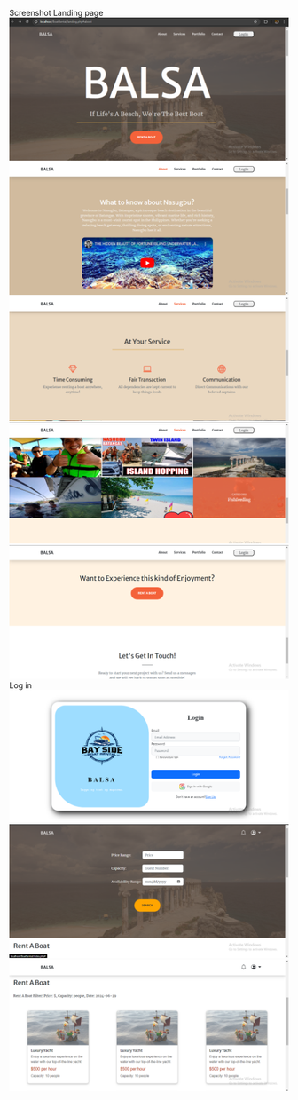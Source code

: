 <p1>Screenshot<p1/>
<p1>Landing page<p1/>
<img src="Screenshots/s1.png">
<img src="Screenshots/s2.png">
<img src="Screenshots/s3.png">
<img src="Screenshots/s4.png">
<img src="Screenshots/s5.png">
<p1>Log in<p1/>
<img src="Screenshots/s6.png">
<img src="Screenshots/s7.png">
<img src="Screenshots/s8.png">



